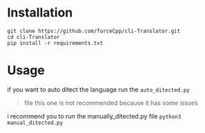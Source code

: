 # Installation

```
git clone https://github.com/forceCpp/cli-Translator.git
cd cli-Translator
pip install -r requirements.txt
```
# Usage

if you want to auto ditect the language run the `auto_ditected.py` 
> file this one is not recommended because it has some issues

i recommend you to run the manually_ditected.py file `python3 manual_ditected.py`

